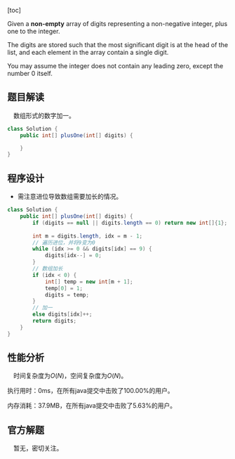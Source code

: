 [toc]

Given a **non-empty** array of digits representing a non-negative integer, plus one to the integer.

The digits are stored such that the most significant digit is at the head of the list, and each element in the array contain a single digit.

You may assume the integer does not contain any leading zero, except the number $0$ itself.



## 题目解读

&emsp;数组形式的数字加一。

```java
class Solution {
    public int[] plusOne(int[] digits) {

    }
}
```

## 程序设计

* 需注意进位导致数组需要加长的情况。

```java
class Solution {
    public int[] plusOne(int[] digits) {
        if (digits == null || digits.length == 0) return new int[]{1};
        
        int m = digits.length, idx = m - 1;
        // 遍历进位，并将9变为0
        while (idx >= 0 && digits[idx] == 9) {
            digits[idx--] = 0;
        }
        // 数组加长
        if (idx < 0) {
            int[] temp = new int[m + 1];
            temp[0] = 1;
            digits = temp;
        } 
        // 加一
        else digits[idx]++;
        return digits;
    }
}
```

## 性能分析

&emsp;时间复杂度为$O(N)$，空间复杂度为$O(N)$。

执行用时：0ms，在所有java提交中击败了100.00%的用户。

内存消耗：37.9MB，在所有java提交中击败了5.63%的用户。

## 官方解题

&emsp;暂无，密切关注。